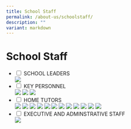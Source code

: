 ```yaml
---
title: School Staff
permalink: /about-us/schoolstaff/
description: ""
variant: markdown
---
```

<h1>School Staff</h1>
<ul class="jekyllcodex_accordion">
	<li>
		<input type="checkbox" id="accordion1" class="hidecontent">
		<label for="accordion1">SCHOOL LEADERS</label>
		<div class="content hidecontent">
		<div>
			<img src="/images/Our%20Staff/2024_SL.png">
			</div>
			</div></li>
		<li>
			<input type="checkbox" id="accordion2" class="hidecontent">
			<label for="accordion2">KEY PERSONNEL</label>
			<div class="content hidecontent">
			<div>
				<img src="/images/Our%20Staff/2024_HOD.png">
				<img src="/images/Our%20Staff/2024_YH.png">
				<img src="/images/Our%20Staff/2024_SH.png">
				</div>
		</div></li>
		<li>
			<input type="checkbox" id="accordion3" class="hidecontent">
			<label for="accordion3">HOME TUTORS</label>
			<div class="content hidecontent">
			<div>
				<img src="/images/Our%20Staff/June%2023/3%20school%20staff.jpg">
				<img src="/images/Our%20Staff/June%2023/4%20school%20staff.jpg">
				<img src="/images/Our%20Staff/June%2023/5%20school%20staff.jpg">
				<img src="/images/Our%20Staff/June%2023/5%20school%20staff.jpg">
				<img src="/images/Our%20Staff/June%2023/5%20school%20staff.jpg">
				<img src="/images/Our%20Staff/June%2023/5%20school%20staff.jpg">
				<img src="/images/Our%20Staff/June%2023/5%20school%20staff.jpg">
				<img src="/images/Our%20Staff/June%2023/5%20school%20staff.jpg">
				<img src="/images/Our%20Staff/June%2023/5%20school%20staff.jpg">
				<img src="/images/Our%20Staff/June%2023/5%20school%20staff.jpg">
				<img src="/images/Our%20Staff/June%2023/5%20school%20staff.jpg">
				<img src="/images/Our%20Staff/June%2023/5%20school%20staff.jpg">
				</div>
				</div></li>
  <li>
			<input type="checkbox" id="accordion4" class="hidecontent">
			<label for="accordion4">EXECUTIVE AND ADMINSTRATIVE STAFF</label>
			<div class="content hidecontent">
			<div>
				<img src="/images/Our%20Staff/2024_EAS.png">
				</div>
				</div></li>
</ul>
